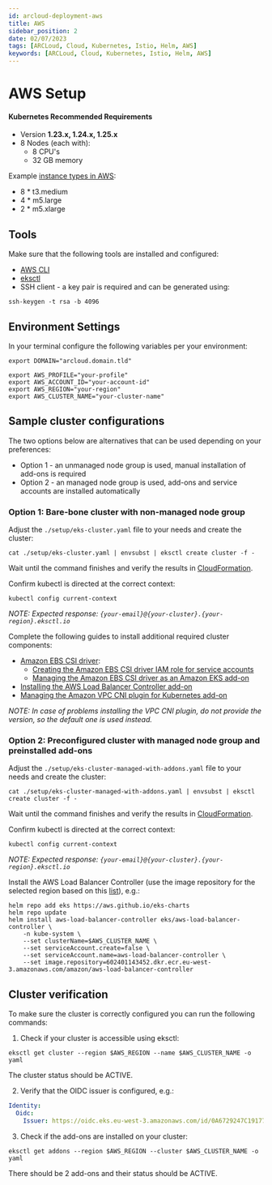 ```yaml
---
id: arcloud-deployment-aws
title: AWS
sidebar_position: 2
date: 02/07/2023
tags: [ARCLoud, Cloud, Kubernetes, Istio, Helm, AWS]
keywords: [ARCLoud, Cloud, Kubernetes, Istio, Helm, AWS]
---
```

# AWS Setup
#### Kubernetes Recommended Requirements
- Version **1.23.x, 1.24.x, 1.25.x**
- 8 Nodes (each with):
  - 8 CPU's
  - 32 GB memory

Example [instance types in AWS](https://aws.amazon.com/ec2/instance-types/):
- 8 * t3.medium
- 4 * m5.large
- 2 * m5.xlarge

## Tools
Make sure that the following tools are installed and configured:
- [AWS CLI](https://docs.aws.amazon.com/cli/latest/userguide/cli-chap-getting-started.html)
- [eksctl](https://docs.aws.amazon.com/eks/latest/userguide/eksctl.html)
-   SSH client - a key pair is required and can be generated using:
```shell
ssh-keygen -t rsa -b 4096
```

## Environment Settings
In your terminal configure the following variables per your environment:
```shell
export DOMAIN="arcloud.domain.tld"
```

```shell
export AWS_PROFILE="your-profile"
export AWS_ACCOUNT_ID="your-account-id"
export AWS_REGION="your-region"
export AWS_CLUSTER_NAME="your-cluster-name"
```

## Sample cluster configurations

The two options below are alternatives that can be used depending on your preferences:
- Option 1 - an unmanaged node group is used, manual installation of add-ons is required
- Option 2 - an managed node group is used, add-ons and service accounts are installed automatically

### Option 1: Bare-bone cluster with non-managed node group

Adjust the `./setup/eks-cluster.yaml` file to your needs and create the cluster:
```shell
cat ./setup/eks-cluster.yaml | envsubst | eksctl create cluster -f -
```
Wait until the command finishes and verify the results in [CloudFormation](https://console.aws.amazon.com/cloudformation).

Confirm kubectl is directed at the correct context:
```shell
kubectl config current-context
```

*NOTE: Expected response: `{your-email}@{your-cluster}.{your-region}.eksctl.io`*

Complete the following guides to install additional required cluster components:
- [Amazon EBS CSI driver](https://docs.aws.amazon.com/eks/latest/userguide/ebs-csi.html):
    - [Creating the Amazon EBS CSI driver IAM role for service accounts](https://docs.aws.amazon.com/eks/latest/userguide/csi-iam-role.html)
    - [Managing the Amazon EBS CSI driver as an Amazon EKS add-on](https://docs.aws.amazon.com/eks/latest/userguide/managing-ebs-csi.html)
- [Installing the AWS Load Balancer Controller add-on](https://docs.aws.amazon.com/eks/latest/userguide/aws-load-balancer-controller.html)
- [Managing the Amazon VPC CNI plugin for Kubernetes add-on](https://docs.aws.amazon.com/eks/latest/userguide/managing-vpc-cni.html)

*NOTE: In case of problems installing the VPC CNI plugin, do not provide the version, so the default one is used instead.*

### Option 2: Preconfigured cluster with managed node group and preinstalled add-ons

Adjust the `./setup/eks-cluster-managed-with-addons.yaml` file to your needs and create
the cluster:
```shell
cat ./setup/eks-cluster-managed-with-addons.yaml | envsubst | eksctl create cluster -f -
```
Wait until the command finishes and verify the results in [CloudFormation](https://console.aws.amazon.com/cloudformation).

Confirm kubectl is directed at the correct context:
```shell
kubectl config current-context
```

*NOTE: Expected response: `{your-email}@{your-cluster}.{your-region}.eksctl.io`*

Install the AWS Load Balancer Controller (use the image repository for the selected region based on this
[list](https://docs.aws.amazon.com/eks/latest/userguide/add-ons-images.html)), e.g.:
```shell
helm repo add eks https://aws.github.io/eks-charts
helm repo update
helm install aws-load-balancer-controller eks/aws-load-balancer-controller \
    -n kube-system \
    --set clusterName=$AWS_CLUSTER_NAME \
    --set serviceAccount.create=false \
    --set serviceAccount.name=aws-load-balancer-controller \
    --set image.repository=602401143452.dkr.ecr.eu-west-3.amazonaws.com/amazon/aws-load-balancer-controller
```

## Cluster verification

To make sure the cluster is correctly configured you can run the following commands:

1. Check if your cluster is accessible using eksctl:
```shell
eksctl get cluster --region $AWS_REGION --name $AWS_CLUSTER_NAME -o yaml
```
The cluster status should be ACTIVE.

2. Verify that the OIDC issuer is configured, e.g.:
```yaml
Identity:
  Oidc:
    Issuer: https://oidc.eks.eu-west-3.amazonaws.com/id/0A6729247C19177211F7EE71E85F9F50
```

3. Check if the add-ons are installed on your cluster:
```shell
eksctl get addons --region $AWS_REGION --cluster $AWS_CLUSTER_NAME -o yaml
```

There should be 2 add-ons and their status should be ACTIVE.
